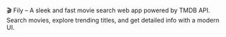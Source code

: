 🎬 Fily – A sleek and fast movie search web app powered by TMDB API. Search movies, explore trending titles, and get detailed info with a modern UI.